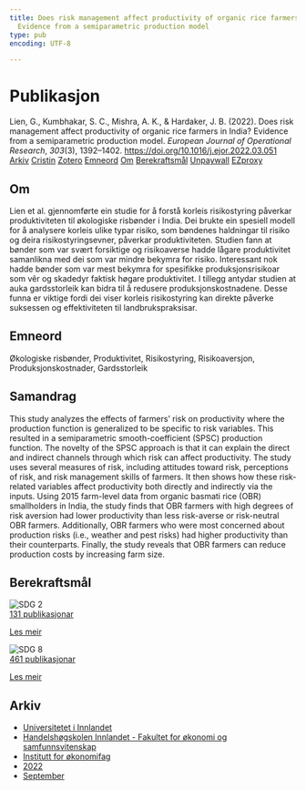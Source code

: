 ```yaml
---
title: Does risk management affect productivity of organic rice farmers in India?
  Evidence from a semiparametric production model
type: pub
encoding: UTF-8

---
```

<h1>Publikasjon</h1>
<article id="csl-bib-container-GFGLS8FJ" class="csl-bib-container">
  <div class="csl-bib-body"> <div class="csl-entry">Lien, G., Kumbhakar, S. C., Mishra, A. K., &#38; Hardaker, J. B. (2022). Does risk management affect productivity of organic rice farmers in India? Evidence from a semiparametric production model. <i>European Journal of Operational Research</i>, <i>303</i>(3), 1392–1402. <a href="https://doi.org/10.1016/j.ejor.2022.03.051">https://doi.org/10.1016/j.ejor.2022.03.051</a></div> </div>
  <div class="csl-bib-buttons">
    <a href="#taxonomy-article-GFGLS8FJ" alt="archive" class="csl-bib-button">Arkiv</a>
    <a href="https://app.cristin.no/results/show.jsf?id=2050294" alt="Cristin" class="csl-bib-button">Cristin</a>
    <a href="http://zotero.org/groups/5881554/items/GFGLS8FJ" alt="Zotero" class="csl-bib-button">Zotero</a>
    <a href="#keywords-article-GFGLS8FJ" alt="keywords" class="csl-bib-button">Emneord</a>
    <a href="#about-article-GFGLS8FJ" alt="about_pub" class="csl-bib-button">Om</a>
    <a href="#sdg-article-GFGLS8FJ" alt="sdg" class="csl-bib-button">Berekraftsmål</a>
    <a href="https://doi.org/10.1016/j.ejor.2022.03.051" alt="Unpaywall" class="csl-bib-button">Unpaywall</a>
    <a href="https://doi.org/10.1016/j.ejor.2022.03.051" alt="EZproxy" class="csl-bib-button">EZproxy</a>
  </div>
  <div id="csl-bib-meta-container-GFGLS8FJ"></div>
</article>
<div id="csl-bib-meta-GFGLS8FJ" class="csl-bib-meta">
  <article id="about-article-GFGLS8FJ" class="about_pub-article">
    <h1>Om</h1>
    Lien et al. gjennomførte ein studie for å forstå korleis risikostyring påverkar produktiviteten til økologiske risbønder i India. Dei brukte ein spesiell modell for å analysere korleis ulike typar risiko, som bøndenes haldningar til risiko og deira risikostyringsevner, påverkar produktiviteten. Studien fann at bønder som var svært forsiktige og risikoaverse hadde lågare produktivitet samanlikna med dei som var mindre bekymra for risiko. Interessant nok hadde bønder som var mest bekymra for spesifikke produksjonsrisikoar som vêr og skadedyr faktisk høgare produktivitet. I tillegg antydar studien at auka gardsstorleik kan bidra til å redusere produksjonskostnadene. Desse funna er viktige fordi dei viser korleis risikostyring kan direkte påverke suksessen og effektiviteten til landbrukspraksisar.
  </article>
  <article id="keywords-article-GFGLS8FJ" class="keywords-article">
    <h1>Emneord</h1>
    Økologiske risbønder, Produktivitet, Risikostyring, Risikoaversjon, Produksjonskostnader, Gardsstorleik
  </article>
  <article id="abstract-article-GFGLS8FJ" class="abstract-article">
    <h1>Samandrag</h1>
    This study analyzes the effects of farmers’ risk on productivity where the production function is generalized to be specific to risk variables. This resulted in a semiparametric smooth-coefficient (SPSC) production function. The novelty of the SPSC approach is that it can explain the direct and indirect channels through which risk can affect productivity. The study uses several measures of risk, including attitudes toward risk, perceptions of risk, and risk management skills of farmers. It then shows how these risk-related variables affect productivity both directly and indirectly via the inputs. Using 2015 farm-level data from organic basmati rice (OBR) smallholders in India, the study finds that OBR farmers with high degrees of risk aversion had lower productivity than less risk-averse or risk-neutral OBR farmers. Additionally, OBR farmers who were most concerned about production risks (i.e., weather and pest risks) had higher productivity than their counterparts. Finally, the study reveals that OBR farmers can reduce production costs by increasing farm size.
  </article>
  <article id="sdg-article-GFGLS8FJ" class="sdg-article">
    <h1>Berekraftsmål</h1>
    <div class="sdg-container"><div id="sdg2" class="sdg">
        <img src="{{< params subfolder >}}images/sdg/sdg02_nn.png" class="image" alt="SDG 2">
        <div class="sdg-overlay">
          <a href="{{< params subfolder >}}nn/archive/?sdg=2#archive" class="sdg-publication-count"><span>131</span> publikasjonar</a>
          <p><a href="https://fn.no/om-fn/fns-baerekraftsmaal/utrydde-sult?lang=nno-NO" class="sdg-read-more">Les meir</a></p>
        </div>
      </div> <div id="sdg8" class="sdg">
        <img src="{{< params subfolder >}}images/sdg/sdg08_nn.png" class="image" alt="SDG 8">
        <div class="sdg-overlay">
          <a href="{{< params subfolder >}}nn/archive/?sdg=8#archive" class="sdg-publication-count"><span>461</span> publikasjonar</a>
          <p><a href="https://fn.no/om-fn/fns-baerekraftsmaal/anstendig-arbeid-og-oekonomisk-vekst?lang=nno-NO" class="sdg-read-more">Les meir</a></p>
        </div>
      </div></div>
  </article>
  <article id="taxonomy-article-GFGLS8FJ" class="taxonomy-article">
    <h1>Arkiv</h1>
    <ul>
      <li><a href="{{< params subfolder >}}nn/archive/?key=3DCRN523">Universitetet i Innlandet</a></li>
      <li><a href="{{< params subfolder >}}nn/archive/?key=DU8Q9LN9">Handelshøgskolen Innlandet - Fakultet for økonomi og samfunnsvitenskap</a></li>
      <li><a href="{{< params subfolder >}}nn/archive/?key=3IQA89I8">Institutt for økonomifag</a></li>
      <li><a href="{{< params subfolder >}}nn/archive/?key=6THNNMZZ">2022</a></li>
      <li><a href="{{< params subfolder >}}nn/archive/?key=TU7ULHRJ">September</a></li>
    </ul>
  </article>
</div>
